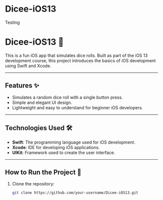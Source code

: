 # Dicee-iOS13
Testing
# Dicee-iOS13 🎲

This is a fun iOS app that simulates dice rolls. Built as part of the iOS 13 development course, this project introduces the basics of iOS development using Swift and Xcode.

---

## Features ✨
- Simulates a random dice roll with a single button press.
- Simple and elegant UI design.
- Lightweight and easy to understand for beginner iOS developers.

---

## Technologies Used 🛠️
- **Swift**: The programming language used for iOS development.
- **Xcode**: IDE for developing iOS applications.
- **UIKit**: Framework used to create the user interface.

---

## How to Run the Project 🚀
1. Clone the repository:
   ```bash
   git clone https://github.com/your-username/Dicee-iOS13.git


